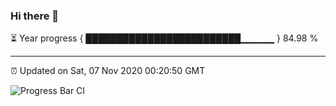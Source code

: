 ### Hi there 👋

⏳ Year progress { █████████████████████████▁▁▁▁▁ } 84.98 %

---

⏰ Updated on Sat, 07 Nov 2020 00:20:50 GMT

![Progress Bar CI](https://github.com/liununu/liununu/workflows/Progress%20Bar%20CI/badge.svg)
